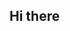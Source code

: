 ## Hi there <img srx="https://raw.githubusercontent.com/CecemelDev/CecemelDev/blob/main/wave.gif" width="30px">

